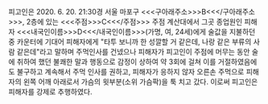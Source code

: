 피고인은 2020. 6. 20. 21:30경 서울 마포구 <<<구아래주소>>>B<<</구아래주소>>>, 2층에 있는 <<<주점>>>C<<</주점>>> 주점 계산대에서 그곳 종업원인 피해자 <<<내국인이름>>>D<<</내국인이름>>>(가명, 여, 24세)에게 술값을 지불하던 중 카운터에 기대어 피해자에게 "타투 보니까 한 성깔할 거 같은데, 나랑 같은 부류의 사람 같은데"라고 말하며 주먹인사를 건넸으나 피해자가 피고인이 주점에 머무는 동안 술에 취하여 했던 불쾌한 말과 행동으로 감정이 상하여 약 3회에 걸쳐 이를 거절하였음에도 불구하고 계속해서 주먹 인사를 권하고, 피해자가 응하지 않자 오른손 주먹으로 피해자의 왼쪽 어깨 아래로서 가슴의 윗부분(소위 가슴팍)을 툭 치고 갔다.
이로써 피고인은 피해자를 강제로 추행하였다.
